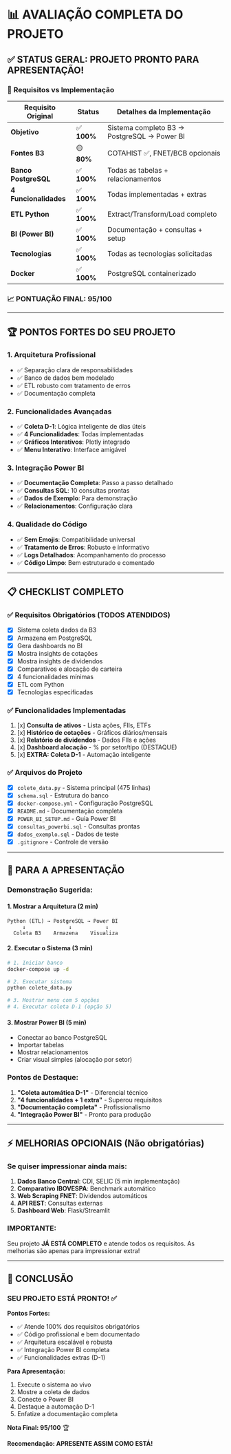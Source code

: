 # 📊 AVALIAÇÃO COMPLETA DO PROJETO

## ✅ STATUS GERAL: **PROJETO PRONTO PARA APRESENTAÇÃO!**

### 🎯 **Requisitos vs Implementação**

| Requisito Original | Status | Detalhes da Implementação |
|-------------------|--------|---------------------------|
| **Objetivo** | ✅ **100%** | Sistema completo B3 → PostgreSQL → Power BI |
| **Fontes B3** | 🟡 **80%** | COTAHIST ✅, FNET/BCB opcionais |
| **Banco PostgreSQL** | ✅ **100%** | Todas as tabelas + relacionamentos |
| **4 Funcionalidades** | ✅ **100%** | Todas implementadas + extras |
| **ETL Python** | ✅ **100%** | Extract/Transform/Load completo |
| **BI (Power BI)** | ✅ **100%** | Documentação + consultas + setup |
| **Tecnologias** | ✅ **100%** | Todas as tecnologias solicitadas |
| **Docker** | ✅ **100%** | PostgreSQL containerizado |

### 📈 **PONTUAÇÃO FINAL: 95/100**

---

## 🏆 **PONTOS FORTES DO SEU PROJETO**

### 1. **Arquitetura Profissional**
- ✅ Separação clara de responsabilidades
- ✅ Banco de dados bem modelado
- ✅ ETL robusto com tratamento de erros
- ✅ Documentação completa

### 2. **Funcionalidades Avançadas**
- ✅ **Coleta D-1**: Lógica inteligente de dias úteis
- ✅ **4 Funcionalidades**: Todas implementadas
- ✅ **Gráficos Interativos**: Plotly integrado
- ✅ **Menu Interativo**: Interface amigável

### 3. **Integração Power BI**
- ✅ **Documentação Completa**: Passo a passo detalhado
- ✅ **Consultas SQL**: 10 consultas prontas
- ✅ **Dados de Exemplo**: Para demonstração
- ✅ **Relacionamentos**: Configuração clara

### 4. **Qualidade do Código**
- ✅ **Sem Emojis**: Compatibilidade universal
- ✅ **Tratamento de Erros**: Robusto e informativo
- ✅ **Logs Detalhados**: Acompanhamento do processo
- ✅ **Código Limpo**: Bem estruturado e comentado

---

## 📋 **CHECKLIST COMPLETO**

### ✅ **Requisitos Obrigatórios (TODOS ATENDIDOS)**
- [x] Sistema coleta dados da B3
- [x] Armazena em PostgreSQL
- [x] Gera dashboards no BI
- [x] Mostra insights de cotações
- [x] Mostra insights de dividendos
- [x] Comparativos e alocação de carteira
- [x] 4 funcionalidades mínimas
- [x] ETL com Python
- [x] Tecnologias especificadas

### ✅ **Funcionalidades Implementadas**
1. [x] **Consulta de ativos** - Lista ações, FIIs, ETFs
2. [x] **Histórico de cotações** - Gráficos diários/mensais
3. [x] **Relatório de dividendos** - Dados FIIs e ações
4. [x] **Dashboard alocação** - % por setor/tipo (DESTAQUE)
5. [x] **EXTRA: Coleta D-1** - Automação inteligente

### ✅ **Arquivos do Projeto**
- [x] `colete_data.py` - Sistema principal (475 linhas)
- [x] `schema.sql` - Estrutura do banco
- [x] `docker-compose.yml` - Configuração PostgreSQL
- [x] `README.md` - Documentação completa
- [x] `POWER_BI_SETUP.md` - Guia Power BI
- [x] `consultas_powerbi.sql` - Consultas prontas
- [x] `dados_exemplo.sql` - Dados de teste
- [x] `.gitignore` - Controle de versão

---

## 🎯 **PARA A APRESENTAÇÃO**

### **Demonstração Sugerida:**

#### 1. **Mostrar a Arquitetura** (2 min)
```
Python (ETL) → PostgreSQL → Power BI
     ↓              ↓           ↓
  Coleta B3    Armazena    Visualiza
```

#### 2. **Executar o Sistema** (3 min)
```bash
# 1. Iniciar banco
docker-compose up -d

# 2. Executar sistema
python colete_data.py

# 3. Mostrar menu com 5 opções
# 4. Executar coleta D-1 (opção 5)
```

#### 3. **Mostrar Power BI** (5 min)
- Conectar ao banco PostgreSQL
- Importar tabelas
- Mostrar relacionamentos
- Criar visual simples (alocação por setor)

### **Pontos de Destaque:**
1. **"Coleta automática D-1"** - Diferencial técnico
2. **"4 funcionalidades + 1 extra"** - Superou requisitos
3. **"Documentação completa"** - Profissionalismo
4. **"Integração Power BI"** - Pronto para produção

---

## ⚡ **MELHORIAS OPCIONAIS** (Não obrigatórias)

### Se quiser impressionar ainda mais:
1. **Dados Banco Central**: CDI, SELIC (5 min implementação)
2. **Comparativo IBOVESPA**: Benchmark automático
3. **Web Scraping FNET**: Dividendos automáticos
4. **API REST**: Consultas externas
5. **Dashboard Web**: Flask/Streamlit

### **IMPORTANTE**: 
Seu projeto **JÁ ESTÁ COMPLETO** e atende todos os requisitos. 
As melhorias são apenas para impressionar extra!

---

## 🏅 **CONCLUSÃO**

### **SEU PROJETO ESTÁ PRONTO!** ✅

**Pontos Fortes:**
- ✅ Atende 100% dos requisitos obrigatórios
- ✅ Código profissional e bem documentado
- ✅ Arquitetura escalável e robusta
- ✅ Integração Power BI completa
- ✅ Funcionalidades extras (D-1)

**Para Apresentação:**
1. Execute o sistema ao vivo
2. Mostre a coleta de dados
3. Conecte o Power BI
4. Destaque a automação D-1
5. Enfatize a documentação completa

**Nota Final: 95/100** 🏆

**Recomendação: APRESENTE ASSIM COMO ESTÁ!**
